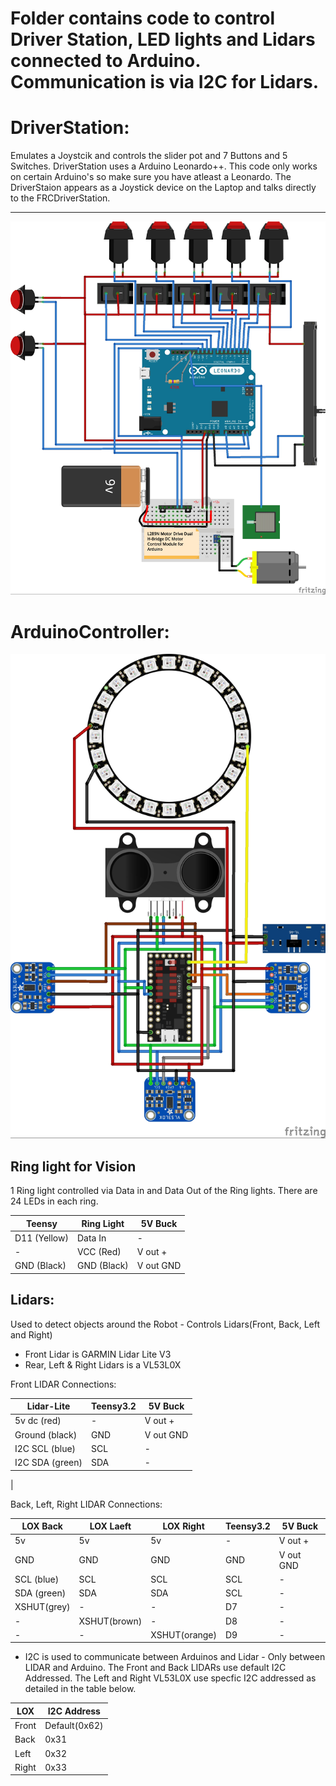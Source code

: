 # Folder contains code to control Driver Station, LED lights and Lidars connected to Arduino. Communication is via I2C for Lidars.

DriverStation:
==============
Emulates a Joystcik and controls the slider pot and 7 Buttons and 5 Switches. DriverStation uses a Arduino Leonardo++. This code only works on certain Arduino's so make sure you have atleast a Leonardo. The DriverStaion appears as a Joystick device on the Laptop and talks directly to the FRCDriverStation.

---
![Driver Station Fritz](/src/arduino/images/DriverStation.jpg "Driver Station Layout")

ArduinoController: 
=================
![Lidar & Right Light Fritz](/src/arduino/images/Lidar-RingLight-Controller.jpg "Lidar & Ring Light Layout")

Ring light for Vision
----------------------
1 Ring light controlled via Data in and Data Out of the Ring lights. There are 24 LEDs in each ring.

|Teensy      | Ring Light   |   5V Buck |
|-------     | ----------   |---------- |
|D11 (Yellow)|   Data In    | -         |
|-           |   VCC (Red)  | V out +   |
|GND (Black) |   GND (Black)| V out GND |


Lidars:
------
Used to detect objects around the Robot - Controls Lidars(Front, Back, Left and Right)
* Front Lidar is GARMIN Lidar Lite V3
* Rear, Left & Right Lidars is a VL53L0X

Front LIDAR Connections:

|  Lidar-Lite      | Teensy3.2 |   5V Buck |
|------------------|-----------|-----------|
| 5v dc (red)      |     -     | V out +   |
| Ground (black)   |     GND   | V out GND |
| I2C SCL (blue)   |     SCL   | -         |
| I2C SDA (green)  |     SDA   | -         |
|
 
Back, Left, Right LIDAR Connections:

|  LOX Back   | LOX Laeft  | LOX Right   | Teensy3.2 |   5V Buck |
|-------------|------------|-------------|-----------|-----------|
|    5v       |     5v     |     5v      |    -      | V out +   |
|    GND      |     GND    |     GND     |     GND   | V out GND |  
|  SCL (blue) |     SCL    |     SCL     |     SCL   |    -      |
|  SDA (green)|     SDA    |     SDA     |     SCL   |    -      |
|  XSHUT(grey)|     -      |     -       |     D7    |    -      |
|  -          |XSHUT(brown)|     -       |     D8    |    -      |
|  -          |     -      |XSHUT(orange)|     D9    |    -      |


* I2C is used to communicate between Arduinos and Lidar - Only between LIDAR and Arduino. The Front and Back LIDARs use default I2C Addressed. The Left and Right VL53L0X use specfic I2C addressed as detailed in the table below.

| LOX  | I2C Address    |
|------|----------------|
| Front|   Default(0x62)|
| Back |   0x31         |
| Left |   0x32         |
| Right|   0x33         |



